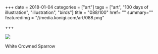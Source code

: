 +++
date = 2018-01-04
categories = ["art"]
tags = ["art", "100 days of illustration", "illustration", "birds"]
title = "088/100"
href= ""
summary=""
featuredimg = "//media.konigi.com/art/088.png"

+++

<img src="//media.konigi.com/art/088.png" />

White Crowned Sparrow
